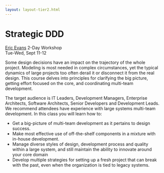 ```yaml
---
layout: layout-tier2.html
---
```

<p><div class="container section workshop-page">
    <!-- begin workshop element -->
    <div class="row">
      <div class="col-xs-12 col-sm-2">
            <div class="speaker-container">
                <a href="../speakers/eric-evans.html"><div class="speaker-img eric-evans keep-color"></div></a>
                </div>
            </div>
        <div class="col-xs-12 col-sm-10 workshop-list"> 
            <h1 class="section-header">Strategic DDD</h1>
            <span class="workshops--speaker-name"><a href="../speakers/eric-evans.html">Eric Evans</a></span>
            <span class="workshops--duration">2-Day Workshop<br>Tue-Wed, Sept 11-12</span>
            <!--<a class="btn get-ticket-btn" href="https://ti.to/explore-ddd-conference/explore-ddd-2018">GET YOUR TICKET</a>-->
            <div class="spacer"></div>
            <p class="copy">Some design decisions have an impact on the trajectory of the whole project. Modeling is most needed in complex circumstances, yet the typical dynamics of large projects too often derail it or disconnect it from the real design. This course delves into principles for clarifying the big picture, getting effort focused on the core, and coordinating multi-team development.</p>
            <p class="copy">The target audience is IT Leaders, Development Managers, Enterprise Architects, Software Architects, Senior Developers and Development Leads. We recommend attendees have experience with large systems multi-team development. In this class you will learn how to:</p>
            <ul class="copy-list">
            <li>Get a big-picture of multi-team development as it pertains to design success.</li>
            <li>Make most effective use of off-the-shelf components in a mixture with in-house development.</li>
            <li>Manage diverse styles of design, development process and quality within a large system, and still maintain the ability to innovate around your core domain</li>
            <li>Develop multiple strategies for setting up a fresh project that can break with the past, even when the organization is tied to legacy systems.</li>
            </ul>
            <!--<div class="col-xs-12" align="center">
                <a class="btn get-ticket-btn" href="https://ti.to/explore-ddd-conference/explore-ddd-2018">GET YOUR TICKET</a>
            </div>-->
            </div>
        </div>
    </div>
</div> <!-- container --></p>